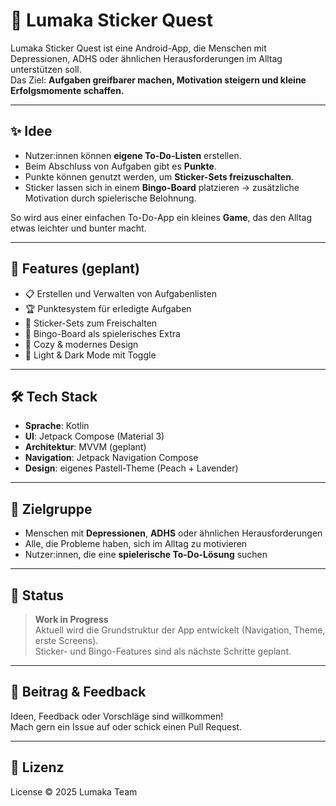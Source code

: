 # 🌸 Lumaka Sticker Quest

Lumaka Sticker Quest ist eine Android-App, die Menschen mit Depressionen, ADHS oder ähnlichen Herausforderungen im Alltag unterstützen soll.  
Das Ziel: **Aufgaben greifbarer machen, Motivation steigern und kleine Erfolgsmomente schaffen.**

---

## ✨ Idee

- Nutzer:innen können **eigene To-Do-Listen** erstellen.
- Beim Abschluss von Aufgaben gibt es **Punkte**.
- Punkte können genutzt werden, um **Sticker-Sets freizuschalten**.
- Sticker lassen sich in einem **Bingo-Board** platzieren → zusätzliche Motivation durch spielerische Belohnung.

So wird aus einer einfachen To-Do-App ein kleines **Game**, das den Alltag etwas leichter und bunter macht.

---

## 🎯 Features (geplant)

- 📋 Erstellen und Verwalten von Aufgabenlisten
- 🏆 Punktesystem für erledigte Aufgaben
- 🌟 Sticker-Sets zum Freischalten
- 🎲 Bingo-Board als spielerisches Extra
- 🎨 Cozy & modernes Design 
- 🌙 Light & Dark Mode mit Toggle

---

## 🛠️ Tech Stack

- **Sprache**: Kotlin
- **UI**: Jetpack Compose (Material 3)
- **Architektur**: MVVM (geplant)
- **Navigation**: Jetpack Navigation Compose
- **Design**: eigenes Pastell-Theme (Peach + Lavender)

---

## 📱 Zielgruppe

- Menschen mit **Depressionen**, **ADHS** oder ähnlichen Herausforderungen
- Alle, die Probleme haben, sich im Alltag zu motivieren
- Nutzer:innen, die eine **spielerische To-Do-Lösung** suchen

---

## 🚧 Status

> **Work in Progress**  
Aktuell wird die Grundstruktur der App entwickelt (Navigation, Theme, erste Screens).  
Sticker- und Bingo-Features sind als nächste Schritte geplant.

---

## 🤝 Beitrag & Feedback

Ideen, Feedback oder Vorschläge sind willkommen!  
Mach gern ein Issue auf oder schick einen Pull Request.

---

## 📜 Lizenz

License © 2025 Lumaka Team
